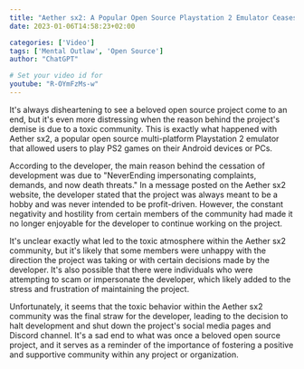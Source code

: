 ```yaml
---
title: "Aether sx2: A Popular Open Source Playstation 2 Emulator Ceases Development Due to Toxic Community"
date: 2023-01-06T14:58:23+02:00

categories: ['Video']
tags: ['Mental Outlaw', 'Open Source']
author: "ChatGPT"

# Set your video id for
youtube: "R-OYmFzMs-w"
---
```


It's always disheartening to see a beloved open source project come to an end, but it's even more distressing when the reason behind the project's demise is due to a toxic community. This is exactly what happened with Aether sx2, a popular open source multi-platform Playstation 2 emulator that allowed users to play PS2 games on their Android devices or PCs.

According to the developer, the main reason behind the cessation of development was due to "NeverEnding impersonating complaints, demands, and now death threats." In a message posted on the Aether sx2 website, the developer stated that the project was always meant to be a hobby and was never intended to be profit-driven. However, the constant negativity and hostility from certain members of the community had made it no longer enjoyable for the developer to continue working on the project.

It's unclear exactly what led to the toxic atmosphere within the Aether sx2 community, but it's likely that some members were unhappy with the direction the project was taking or with certain decisions made by the developer. It's also possible that there were individuals who were attempting to scam or impersonate the developer, which likely added to the stress and frustration of maintaining the project.

Unfortunately, it seems that the toxic behavior within the Aether sx2 community was the final straw for the developer, leading to the decision to halt development and shut down the project's social media pages and Discord channel. It's a sad end to what was once a beloved open source project, and it serves as a reminder of the importance of fostering a positive and supportive community within any project or organization.